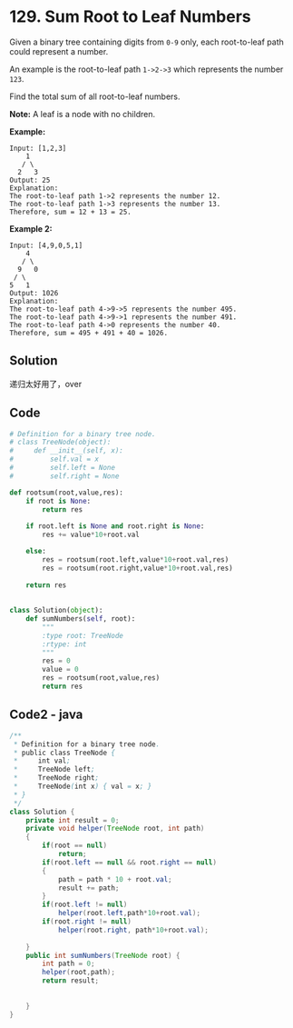 # 129. Sum Root to Leaf Numbers

Given a binary tree containing digits from `0-9` only, each root-to-leaf path could represent a number.

An example is the root-to-leaf path `1->2->3` which represents the number `123`.

Find the total sum of all root-to-leaf numbers.

**Note:** A leaf is a node with no children.

**Example:**

```
Input: [1,2,3]
    1
   / \
  2   3
Output: 25
Explanation:
The root-to-leaf path 1->2 represents the number 12.
The root-to-leaf path 1->3 represents the number 13.
Therefore, sum = 12 + 13 = 25.
```

**Example 2:**

```
Input: [4,9,0,5,1]
    4
   / \
  9   0
 / \
5   1
Output: 1026
Explanation:
The root-to-leaf path 4->9->5 represents the number 495.
The root-to-leaf path 4->9->1 represents the number 491.
The root-to-leaf path 4->0 represents the number 40.
Therefore, sum = 495 + 491 + 40 = 1026.
```



## Solution

递归太好用了，over



## Code

```python
# Definition for a binary tree node.
# class TreeNode(object):
#     def __init__(self, x):
#         self.val = x
#         self.left = None
#         self.right = None

def rootsum(root,value,res):
    if root is None:
        return res
    
    if root.left is None and root.right is None:
        res += value*10+root.val

    else:
        res = rootsum(root.left,value*10+root.val,res)
        res = rootsum(root.right,value*10+root.val,res)
        
    return res
    
    
class Solution(object):
    def sumNumbers(self, root):
        """
        :type root: TreeNode
        :rtype: int
        """
        res = 0
        value = 0
        res = rootsum(root,value,res)
        return res
```



## Code2 - java

```java
/**
 * Definition for a binary tree node.
 * public class TreeNode {
 *     int val;
 *     TreeNode left;
 *     TreeNode right;
 *     TreeNode(int x) { val = x; }
 * }
 */
class Solution {
    private int result = 0;
    private void helper(TreeNode root, int path)
    {
        if(root == null)
            return;
        if(root.left == null && root.right == null)
        {
            path = path * 10 + root.val;
            result += path;
        }
        if(root.left != null)
            helper(root.left,path*10+root.val);
        if(root.right != null)
            helper(root.right, path*10+root.val);
            
    }
    public int sumNumbers(TreeNode root) {
        int path = 0;
        helper(root,path);
        return result;
        
        
    }
}
```

